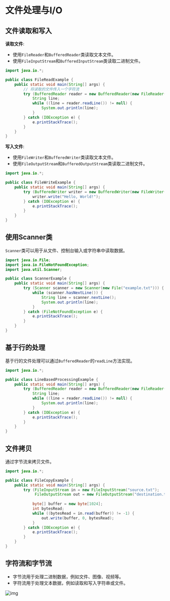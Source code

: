 # 文件处理与I/O

## 文件读取和写入

**读取文件**:
- 使用`FileReader`和`BufferedReader`类读取文本文件。
- 使用`FileInputStream`和`BufferedInputStream`类读取二进制文件。

```java
import java.io.*;

public class FileReadExample {
    public static void main(String[] args) {
        // 将读取的文件传入一个字符流
        try (BufferedReader reader = new BufferedReader(new FileReader("example.txt"))) {
            String line;
            while ((line = reader.readLine()) != null) {
                System.out.println(line);
            }
        } catch (IOException e) {
            e.printStackTrace();
        }
    }
}

```

**写入文件**:
- 使用`FileWriter`和`BufferedWriter`类读取文本文件。
- 使用`FileOutputStream`和`BufferedOutputStream`类读取二进制文件。

```java
import java.io.*;

public class FileWriteExample {
    public static void main(String[] args) {
        try (BufferedWriter writer = new BufferedWriter(new FileWriter("example.txt"))) {
            writer.write("Hello, World!");
        } catch (IOException e) {
            e.printStackTrace();
        }
    }
}

```


## 使用Scanner类

`Scanner`类可以用于从文件、控制台输入或字符串中读取数据。

```java
import java.io.File;
import java.io.FileNotFoundException;
import java.util.Scanner;

public class ScannerExample {
    public static void main(String[] args) {
        try (Scanner scanner = new Scanner(new File("example.txt"))) {
            while (scanner.hasNextLine()) {
                String line = scanner.nextLine();
                System.out.println(line);
            }
        } catch (FileNotFoundException e) {
            e.printStackTrace();
        }
    }
}

```

## 基于行的处理

基于行的文件处理可以通过`BufferedReader`的`readLine`方法实现。

```java
import java.io.*;

public class LineBasedProcessingExample {
    public static void main(String[] args) {
        try (BufferedReader reader = new BufferedReader(new FileReader("example.txt"))) {
            String line;
            while ((line = reader.readLine()) != null) {
                System.out.println(line);
            }
        } catch (IOException e) {
            e.printStackTrace();
        }
    }
}

```

## 文件拷贝

通过字节流来拷贝文件。

```java
import java.io.*;

public class FileCopyExample {
    public static void main(String[] args) {
        try (FileInputStream in = new FileInputStream("source.txt");
             FileOutputStream out = new FileOutputStream("destination.txt")) {
             
            byte[] buffer = new byte[1024];
            int bytesRead;
            while ((bytesRead = in.read(buffer)) != -1) {
                out.write(buffer, 0, bytesRead);
            }
        } catch (IOException e) {
            e.printStackTrace();
        }
    }
}

```


## 字符流和字节流

- 字节流用于处理二进制数据，例如文件、图像、视频等。
- 字符流用于处理文本数据，例如读取和写入字符串或文件。

![img](/iostream.png)